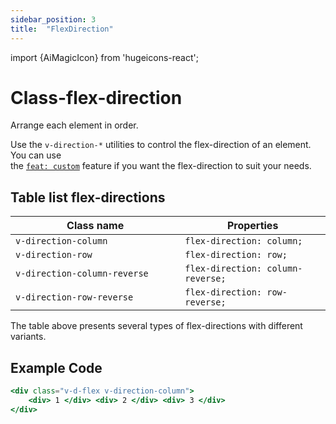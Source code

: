 ```yaml
---
sidebar_position: 3
title:  "FlexDirection"
---
```


import {AiMagicIcon} from 'hugeicons-react';

# Class-flex-direction <AiMagicIcon className='icon' />

Arrange each element in order.

Use the `v-direction-*` utilities to control the flex-direction of an element.
You can use <br /> the [`feat: custom`](/docs/Core-Features/V-custom.md) feature if you want the flex-direction to suit your needs.

## Table list flex-directions

| Class name  | Properties |
|---------------------|-------------------|
| `v-direction-column			`      | `flex-direction: column;` | 
| `v-direction-row			`      | `flex-direction: row;` | 
| `v-direction-column-reverse			`      | `flex-direction: column-reverse;` | 
| `v-direction-row-reverse		`      | `flex-direction: row-reverse;` | 

The table above presents several types of flex-directions with different variants.

## Example Code
``` jsx title="index.html"
<div class="v-d-flex v-direction-column">
    <div> 1 </div> <div> 2 </div> <div> 3 </div>
</div>
```
